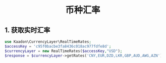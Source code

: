 # <center> 币种汇率 </center>

## 1. 获取实时汇率
```php
use Kaadon\CurrencyLayer\RealTimeRates;
$accessKey = 'c95f0bacbe3fa8436c018ac977fdfe8d';
$currencyLayer = new RealTimeRates($accessKey,"USD");
$response = $currencyLayer->getRates('CNY,EUR,DZD,LKR,GBP,AUD,AWG,AZN');

```
